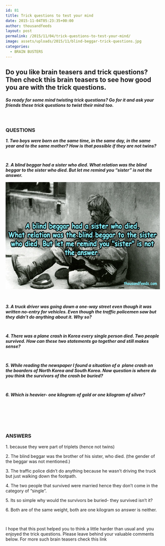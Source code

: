 ```yaml
---
id: 81
title: Trick questions to test your mind
date: 2015-11-04T05:23:35+00:00
author: thousandfeeds
layout: post
permalink: /2015/11/04/trick-questions-to-test-your-mind/
image: assets/uploads/2015/11/blind-beggar-trick-questions.jpg
categories:
  - BRAIN BUSTERS
---
```

## Do you like brain teasers and trick questions? Then check this brain teasers to see how good you are with the trick questions.

##### So ready for some mind twisting trick questions? Go for it and ask your friends these trick questions to twist their mind too.

&nbsp;

### QUESTIONS

_**1. Two boys were born on the same time, in the same day, in the same year and to the same mother? How is that possible if they are not twins?**_

&nbsp;

_**2. A blind beggar had a sister who died. What relation was the blind beggar to the sister who died. But let me remind you “sister” is not the answer.**_

[<img class="alignnone size-full wp-image-826" src="assets/uploads/2015/11/blind-beggar-trick-questions.jpg" alt="blind beggar, trick questions" width="600" height="350" />](assets/uploads/2015/11/blind-beggar-trick-questions.jpg)

&nbsp;

_**3. A truck driver was going down a one-way street even though it was written no-entry for vehicles. Even though the traffic policemen saw but they didn’t do anything about it. Why so?**_

&nbsp;

_**4. There was a plane crash in Korea every single person died. Two people survived. How can these two statements go together and still makes sense?**_

&nbsp;

_**5. While reading the newspaper I found a situation of a  plane crash on the boarders of North Korea and South Korea. Now question is where do you think the survivors of the crash be buried?**_

&nbsp;

_**6. Which is heavier- one kilogram of gold or one kilogram of silver?**_

&nbsp;

&nbsp;

&nbsp;

### ANSWERS

1. because they were part of triplets (hence not twins)

2. The blind beggar was the brother of his sister, who died. (the gender of the beggar was not mentioned.)

3. The traffic police didn’t do anything because he wasn’t driving the truck but just walking down the footpath.

4. The two people that survived were married hence they don’t come in the category of “single”.

5. Its so simple why would the survivors be buried- they survived isn’t it?

6. Both are of the same weight, both are one kilogram so answer is neither.

&nbsp;

I hope that this post helped you to think a little harder than usual and  you enjoyed the trick questions. Please leave behind your valuable comments below. For more such brain teasers check this link